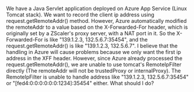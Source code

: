 We have a Java Servlet application deployed on Azure App Service (Linux Tomcat stack). We want to record the client ip address using request.getRemoteAddr() method. However, Azure automatically modified the remoteAddr to a value based on the X-Forwarded-For header, which is originally set by a ZScaler's proxy server, with a NAT port in it. So the X-Forwarded-For is like "139.1.2.3, 132.5.6.7:35454", and the request.getRemoteAddr() is like "139.1.2.3, 132.5.6.7". I believe that the handling in Azure will cause problems because we only want the first ip address in the XFF header. However, since Azure already processed the request.getRemoteAddr(), we are unable to use tomcat's RemoteIpFilter directly (The remoteAddr will not be trustedProxy or internalProxy). The RemoteIpFilter is unable to handle address like "139.1.2.3, 132.5.6.7:35454" or "[fed4:0:0:0:0:0:0:1234]:35454" either. What should I do? 
